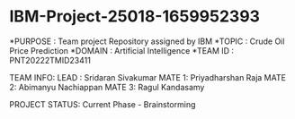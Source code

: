 # IBM-Project-25018-1659952393
     
*PURPOSE    : Team project Repository assigned by IBM
*TOPIC      : Crude Oil Price Prediction
*DOMAIN     : Artificial Intelligence
*TEAM ID    : PNT20222TMID23411


TEAM INFO:
 LEAD  : Sridaran Sivakumar
 MATE 1: Priyadharshan Raja
 MATE 2: Abimanyu Nachiappan
 MATE 3: Ragul Kandasamy 

PROJECT STATUS: 
Current Phase - Brainstorming
